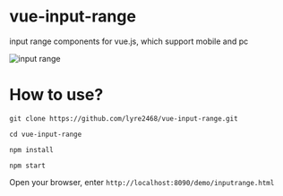 # vue-input-range
input range components for vue.js, which support mobile and pc

![input range](http://p0.qhimg.com/t012e184ba682ec623a.jpg)


# How to use?
```
git clone https://github.com/lyre2468/vue-input-range.git

cd vue-input-range

npm install

npm start
```

Open your browser, enter `http://localhost:8090/demo/inputrange.html`
